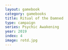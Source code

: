 ```yaml
---
layout: gamebook
category: gamebooks
title: Ritual of the Damned
type: campaign
series: Psychic Awakening
year: 2019
index: 4
image: rotd.jpg
---
```

